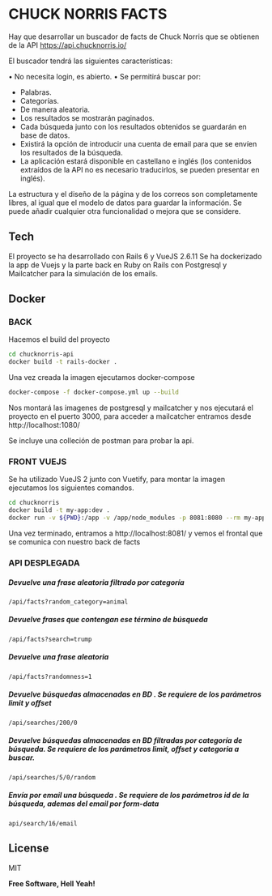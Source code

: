 # CHUCK NORRIS FACTS
Hay que desarrollar un buscador de facts de Chuck Norris que se obtienen de la API https://api.chucknorris.io/

El buscador tendrá las siguientes características:

• No necesita login, es abierto.
• Se permitirá buscar por:

- Palabras.
- Categorías.
- De manera aleatoria.
- Los resultados se mostrarán paginados.
- Cada búsqueda junto con los resultados obtenidos se guardarán en base de datos.
- Existirá la opción de introducir una cuenta de email para que se envíen los resultados de la búsqueda.
- La aplicación estará disponible en castellano e inglés (los contenidos extraídos de la API no es necesario traducirlos, se pueden presentar en inglés).

La estructura y el diseño de la página y de los correos son completamente libres, al igual que el modelo de datos para guardar la información. Se puede añadir cualquier otra funcionalidad o mejora que se considere.

## Tech

El proyecto se ha desarrollado con Rails 6  y VueJS 2.6.11
Se ha dockerizado la app de Vuejs y la parte back en Ruby on Rails con Postgresql y Mailcatcher para la simulación de los emails.

## Docker

### BACK
Hacemos el build del proyecto
```sh
cd chucknorris-api
docker build -t rails-docker .
```
Una vez creada la imagen ejecutamos docker-compose

```sh
docker-compose -f docker-compose.yml up --build  
```

Nos montará las imagenes de postgresql y mailcatcher y nos ejecutará el proyecto en el puerto 3000, para acceder a mailcatcher entramos desde http://localhost:1080/

Se incluye una colleción de postman para probar la api.

### FRONT VUEJS

Se ha utilizado VueJS 2 junto con Vuetify, para montar la imagen ejecutamos los siguientes comandos.

```sh
cd chucknorris
docker build -t my-app:dev .
docker run -v ${PWD}:/app -v /app/node_modules -p 8081:8080 --rm my-app:dev
```
Una vez terminado, entramos a http://localhost:8081/ y vemos el frontal que se comunica con nuestro back de facts

### API DESPLEGADA

##### Devuelve una frase aleatoria filtrado por categoría
```
/api/facts?random_category=animal
```
##### Devuelve frases que contengan ese término de búsqueda
```
/api/facts?search=trump
```

##### Devuelve una frase aleatoria
```
/api/facts?randomness=1
```

##### Devuelve búsquedas almacenadas en BD . Se requiere de los parámetros limit y offset
```
/api/searches/200/0
```

##### Devuelve búsquedas almacenadas en BD filtradas por categoría de búsqueda. Se requiere de los parámetros limit, offset y categoria a buscar.
```
/api/searches/5/0/random
```

##### Envía por email una búsqueda . Se requiere de los parámetros id de la búsqueda, ademas del email por form-data 
```
api/search/16/email
```

## License

MIT

**Free Software, Hell Yeah!**
